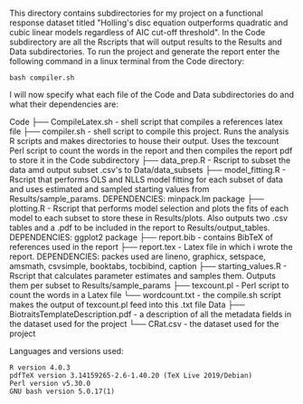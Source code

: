 This directory contains subdirectories for my project on a functional response dataset titled "Holling's disc equation outperforms quadratic and cubic linear models regardless of AIC cut-off threshold". In the Code subdirectory are all the Rscripts that will output results to the Results and Data subdirectories. To run the project and generate the report enter the following command in a linux terminal from the Code directory:

	bash compiler.sh

I will now specify what each file of the Code and Data subdirectories do and what their dependencies are:

Code
├── CompileLatex.sh - shell script that compiles a references latex file
├── compiler.sh - shell script to compile this project. Runs the analysis R scripts and makes directories to house their output. Uses the texcount Perl script to count the words in the report and then compiles the report pdf to store it in the Code subdirectory
├── data_prep.R - Rscript to subset the data amd output subset .csv's to Data/data_subsets
├── model_fitting.R - Rscript that performs OLS and NLLS model fitting for each subset of data and uses estimated and sampled starting values from Results/sample_params. DEPENDENCIES: minpack.lm package
├── plotting.R - Rscript that performs model selection and plots the fits of each model to each subset to store these in Results/plots. Also outputs two .csv tables and a .pdf to be included in the report to Results/output_tables. DEPENDENCIES: ggplot2 package 
├── report.bib - contains BibTeX of references used in the report
├── report.tex - Latex file in which i wrote the report. DEPENDENCIES: packes used are lineno, graphicx, setspace, amsmath, csvsimple, booktabs, tocbibind, caption 
├── starting_values.R - Rscript that calculates parameter estimates and samples them. Outputs them per subset to Results/sample_params
├── texcount.pl - Perl script to count the words in a Latex file
└── wordcount.txt - the compile.sh script makes the output of texcount.pl feed into this .txt file
Data
├── BiotraitsTemplateDescription.pdf - a description of all the metadata fields in the dataset used for the project
└── CRat.csv - the dataset used for the project

Languages and versions used:

	R version 4.0.3
	pdfTeX version 3.14159265-2.6-1.40.20 (TeX Live 2019/Debian)
	Perl version v5.30.0
	GNU bash version 5.0.17(1)
